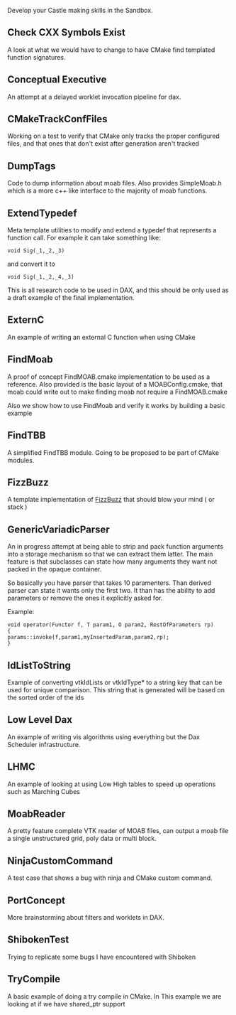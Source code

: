 Develop your Castle making skills in the Sandbox.


## Check CXX Symbols Exist ##
A look at what we would have to change to have CMake find templated
function signatures.

## Conceptual Executive ##
An attempt at a delayed worklet invocation pipeline for dax.


## CMakeTrackConfFiles ##
Working on a test to verify that CMake only tracks the proper configured files, and
that ones that don't exist after generation aren't tracked


## DumpTags ##
Code to dump information about moab files. Also provides SimpleMoab.h
which is a more c++ like interface to the majority of moab functions.


## ExtendTypedef ##
Meta template utilities to modify and extend a typedef that represents
a function call. For example it can take something like:
```
void Sig(_1,_2,_3)
```

and convert it to
```
void Sig(_1,_2,_4,_3)
```

This is all research code to be used in DAX, and this should be only
used as a draft example of the final implementation.


## ExternC ##
An example of writing an external C function when using CMake


## FindMoab ##
A proof of concept FindMOAB.cmake implementation to be used as a reference.
Also provided is the basic layout of a MOABConfig.cmake, that moab could
write out to make finding moab not require a FindMOAB.cmake

Also we show how to use FindMoab and verify it works by building a basic
example


## FindTBB ##
A simplified FindTBB module. Going to be proposed to be part of CMake modules.


## FizzBuzz ##
A template implementation of [FizzBuzz](http://www.codinghorror.com/blog/2007/02/why-cant-programmers-program.html) that should blow your mind ( or stack )


## GenericVariadicParser ##
An in progress attempt at being able to strip and pack function arguments
into a storage mechanism so that we can extract them latter. The main feature
is that subclasses can state how many arguments they want not packed in the
opaque container.

So basically you have parser that takes 10 paramenters. Than
derived parser can state it wants only the first two. It than has
the ability to add parameters or remove the ones it explicitly asked for.

Example:
```
void operator(Functor f, T param1, O param2, RestOfParameters rp)
{
params::invoke(f,param1,myInsertedParam,param2,rp);
}
```


## IdListToString ##
Example of converting vtkIdLists or vtkIdType* to a string key that can be used
for unique comparison. This string that is generated will be based on the sorted
order of the ids


## Low Level Dax ##
An example of writing vis algorithms using everything but the Dax Scheduler
infrastructure.

## LHMC ##
An example of looking at using Low High tables to speed up operations such
as Marching Cubes


## MoabReader ##
A pretty feature complete VTK reader of MOAB files, can output a moab
file a single unstructured grid, poly data or multi block.


## NinjaCustomCommand ##
A test case that shows a bug with ninja and CMake custom command.


## PortConcept ##
More brainstorming about filters and worklets in DAX.


## ShibokenTest ##
Trying to replicate some bugs I have encountered with Shiboken


## TryCompile ##
A basic example of doing a try compile in CMake. In This example we are
looking at if we have shared_ptr support
